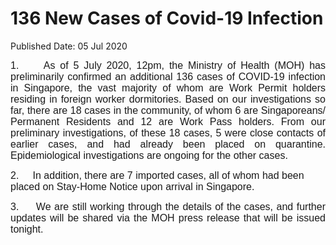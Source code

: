 <html>
    <meta http-equiv="Content-Type" content="text/html; charset=utf-8"/>
    <meta charset="utf-8"/>
    <title>136 New Cases of Covid-19 Infection</title>
    <body><h1>136 New Cases of Covid-19 Infection</h1>
    <p>Published Date: 05 Jul 2020</p> <p style="text-align: justify;"><span style="font-family: Arial; font-size: 16px;">1.&nbsp; &nbsp; &nbsp;As of 5 July 2020, 12pm, the Ministry of Health (MOH) has preliminarily confirmed an additional 136 cases of COVID-19 infection in Singapore, the vast majority of whom are Work Permit holders residing in foreign worker dormitories. Based on our investigations so far, there are 18 cases in the community, of whom 6 are Singaporeans/ Permanent Residents and 12 are Work Pass holders. From our preliminary investigations, of these 18 cases, 5 were close contacts of earlier cases, and had already been placed on quarantine. Epidemiological investigations are ongoing for the other cases.</span><span style="font-family: Arial; font-size: 16px;"></span></p> <p><span style="font-family: Arial; font-size: 16px;">2.&nbsp; &nbsp; &nbsp;In addition, there are 7 imported cases, </span><span style="font-family: Arial; font-size: 16px;">all of whom had been placed on Stay-Home Notice upon arrival in Singapore. </span></p> <p style="margin-left: 0cm; text-align: justify;"><span style="font-family: Arial; font-size: 16px;">3.&nbsp; &nbsp; &nbsp;</span><span style="text-align: left; font-family: Arial; font-size: 16px;">We are still working through the details of the cases, and further updates will be shared via the MOH press release that will be issued tonight.</span></p></body>
</html>